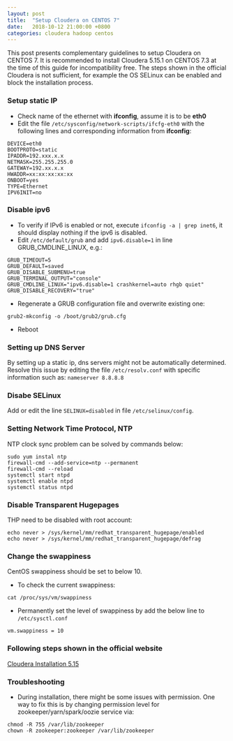 ```yaml
---
layout: post
title:  "Setup Cloudera on CENTOS 7"
date:   2018-10-12 21:00:00 +0800
categories: cloudera hadoop centos
---
```

This post presents complementary guidelines to setup Cloudera on CENTOS 7. It is recommended to install Cloudera 5.15.1 on CENTOS 7.3 at the time of this guide for incompatibility free. The steps shown in the official Cloudera is not sufficient, for example the OS SELinux can be enabled and block the installation process. 

### Setup static IP
* Check name of the ethernet with __ifconfig__, assume it is to be __eth0__
* Edit the file ```/etc/sysconfig/network-scripts/ifcfg-eth0``` with the following lines and corresponding information from __ifconfig__:
```console
DEVICE=eth0
BOOTPROTO=static
IPADDR=192.xxx.x.x
NETMASK=255.255.255.0
GATEWAY=192.xx.x.x
HWADDR=xx:xx:xx:xx:xx
ONBOOT=yes
TYPE=Ethernet
IPV6INIT=no
```

### Disable ipv6
* To verify if IPv6 is enabled or not, execute ```ifconfig -a | grep inet6```, it should display nothing if the ipv6 is disabled.
* Edit ```/etc/default/grub``` and add ```ipv6.disable=1``` in line GRUB_CMDLINE_LINUX, e.g.:
```console
GRUB_TIMEOUT=5
GRUB_DEFAULT=saved
GRUB_DISABLE_SUBMENU=true
GRUB_TERMINAL_OUTPUT="console"
GRUB_CMDLINE_LINUX="ipv6.disable=1 crashkernel=auto rhgb quiet"
GRUB_DISABLE_RECOVERY="true"
```
* Regenerate a GRUB configuration file and overwrite existing one:
```console
grub2-mkconfig -o /boot/grub2/grub.cfg
```
* Reboot

### Setting up DNS Server
By setting up a static ip, dns servers might not be automatically determined. Resolve this issue by editing the file ```/etc/resolv.conf``` with specific information such as:
```nameserver 8.8.8.8```

### Disabe SELinux
Add or edit the line ```SELINUX=disabled``` in file ```/etc/selinux/config```.

### Setting Network Time Protocol, NTP
NTP clock sync problem can be solved by commands below:
```console
sudo yum instal ntp
firewall-cmd --add-service=ntp --permanent
firewall-cmd --reload
systemctl start ntpd
systemctl enable ntpd
systemctl status ntpd
```

### Disable Transparent Hugepages
THP need to be disabled with root account:
```console
echo never > /sys/kernel/mm/redhat_transparent_hugepage/enabled
echo never > /sys/kernel/mm/redhat_transparent_hugepage/defrag
```

### Change the swappiness
CentOS swappiness should be set to below 10.
* To check the current swappiness:
```
cat /proc/sys/vm/swappiness
```
* Permanently set the level of swappiness by add the below line to ```/etc/sysctl.conf```
```
vm.swappiness = 10
```

### Following steps shown in the official website
[Cloudera Installation 5.15](https://www.cloudera.com/documentation/enterprise/5-15-x/topics/installation.html)

### Troubleshooting
* During installation, there might be some issues with permission. One way to fix this is by changing permission level for zookeeper/yarn/spark/oozie service via:
```
chmod -R 755 /var/lib/zookeeper
chown -R zookeeper:zookeeper /var/lib/zookeeper
```
